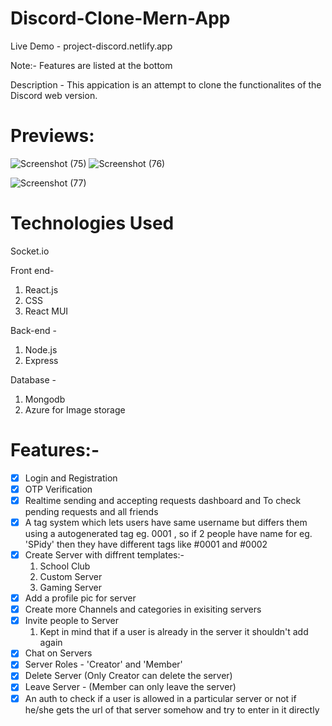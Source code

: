 # Discord-Clone-Mern-App

Live Demo - project-discord.netlify.app

Note:- Features are listed at the bottom

Description -
This appication is an attempt to clone the functionalites of the Discord web version.

# Previews:

![Screenshot (75)](https://user-images.githubusercontent.com/73217093/204859563-a0385786-11cb-469d-b391-73abadbeb282.png)
![Screenshot (76)](https://user-images.githubusercontent.com/73217093/204859745-87c37941-c8c8-43f8-86a0-2314f9be6478.png)

![Screenshot (77)](https://user-images.githubusercontent.com/73217093/204859588-d15d2b17-a8b9-484d-82b1-bb6e3bc3d836.png)

# Technologies Used

Socket.io

Front end-

1. React.js
2. CSS
3. React MUI

Back-end -

1. Node.js
2. Express

Database - 

1. Mongodb
2. Azure for Image storage

# Features:- 
- [x] Login and Registration 
- [x] OTP Verification 
- [x] Realtime sending and accepting requests dashboard and To check pending requests and all friends
- [x] A tag system which lets users have same username but differs them using a autogenerated tag eg. 0001 , so if 2 people have name for eg. 'SPidy' then they have different tags like #0001 and #0002
- [x] Create Server with diffrent templates:-
    1. School Club
    2. Custom Server
    3. Gaming Server   
- [x] Add a profile pic for server
- [x] Create more Channels and categories in exisiting servers
- [x] Invite people to Server
    1. Kept in mind that if a user is already in the server it shouldn't add again
- [x] Chat on Servers
- [x] Server Roles - 'Creator' and 'Member'
- [x] Delete Server (Only Creator can delete the server)
- [x] Leave Server - (Member can only leave the server)
- [x] An auth to check if a user is allowed in a particular server or not if he/she gets the url of that server somehow and try to enter in it directly
